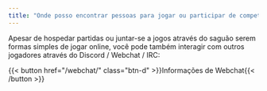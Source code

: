 ```yaml
---
title: "Onde posso encontrar pessoas para jogar ou participar de competições?"
---
```


Apesar de hospedar partidas ou juntar-se a jogos através do saguão serem formas simples de jogar online, você pode também interagir com outros jogadores através do Discord / Webchat / IRC:

{{< button href="/webchat/" class="btn-d" >}}Informações de Webchat{{< /button >}}
